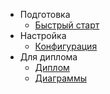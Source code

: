 * Подготовка
  * [Быстрый старт](quickstart.md)
* Настройка
  * [Конфигурация](configuration.md)
* Для диплома
  * [Диплом](diplom.home.md)
  * [Диаграммы](diplom.diagrams.md)